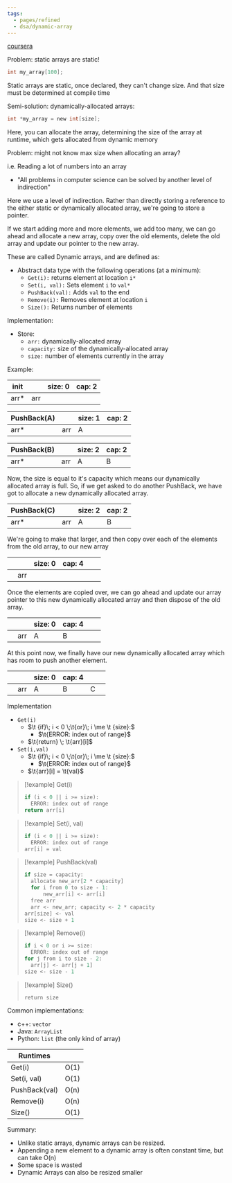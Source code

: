 ```yaml
---
tags:
  - pages/refined
  - dsa/dynamic-array
---
```



[coursera](https://www.coursera.org/lecture/data-structures/dynamic-arrays-EwbnV)

Problem: static arrays are static!

```c
int my_array[100];
```

Static arrays are static, once declared, they can't change size. 
And that size must be determined at compile time

Semi-solution: dynamically-allocated arrays:

```c
int *my_array = new int[size];
```

Here, you can allocate the array, determining the size of the array at runtime, which gets allocated from dynamic memory

Problem: might not know max size when allocating an array?

i.e. Reading a lot of numbers into an array

- "All problems in computer science can be solved by another level of indirection"

Here we use a level of indirection.
Rather than directly storing a reference to the either static or dynamically allocated array, we're going to store a pointer.

If we start adding more and more elements, we add too many, we can go ahead and allocate a new array, copy over the old elements, delete the old array and update our pointer to the new array.

These are called Dynamic arrays, and are defined as:
- Abstract data type with the following operations (at a minimum):
	- `Get(i):` returns element at location `i*`
	- `Set(i, val):` Sets element `i` to `val*`
	- `PushBack(val):` Adds `val` to the end
	- `Remove(i):` Removes element at location `i`
	- `Size():` Returns number of elements

Implementation:
- Store:
	- `arr:` dynamically-allocated array
	- `capacity:` size of the dynamically-allocated array
	- `size:` number of elements currently in the array

Example:

| init |     | size: 0 | cap: 2 |
| ---- | --- | ------- | ------ |
| arr* | arr |         |        |

| PushBack(A) |     | size: 1 | cap: 2 |
| ----------- | --- | ------- | ------ |
| arr*        | arr | A       |        |

| PushBack(B) |     | size: 2 | cap: 2 |
| ----------- | --- | ------- | ------ |
| arr*        | arr | A       | B      |

Now, the size is equal to it's capacity which means our dynamically allocated array is full.
So, if we get asked to do another PushBack, we have got to allocate a new dynamically allocated array.

| PushBack(C) |     | size: 2 | cap: 2 |
| ----------- | --- | ------- | ------ |
| arr*        | arr | A       | B      |

We're going to make that larger, and then copy over each of the elements from the old array, to our new array

|     |     | size: 0 | cap: 4 |     |     |
| --- | --- | ------- | ------ | --- | --- |
|     | arr |         |        |     |     |

Once the elements are copied over, we can go ahead and update our array pointer to this new dynamically allocated array and then dispose of the old array.

|     |     | size: 0 | cap: 4 |     |     |
| --- | --- | ------- | ------ | --- | --- |
|     | arr | A       | B      |     |     |

At this point now, we finally have our new dynamically allocated array which has room to push another element.

|     |     | size: 0 | cap: 4 |     |     |
| --- | --- | ------- | ------ | --- | --- |
|     | arr | A       | B      | C   |     |

Implementation
- `Get(i)`
	- $\t {if}\; i < 0 \;\t{or}\; i \me \t {size}:$
		- $\t{ERROR: index out of range}$
	- $\t{return} \; \t{arr}[i]$
- `Set(i,val)`
	- $\t {if}\; i < 0 \;\t{or}\; i \me \t {size}:$
		- $\t{ERROR: index out of range}$
	- $\t{arr}[i] = \t{val}$


> [!example] Get(i)
> 
> ```c
> if (i < 0 || i >= size):
> 	ERROR: index out of range
> return arr[i]
> ```

> [!example] Set(i, val)
> 
> ```c
> if (i < 0 || i >= size):
> 	ERROR: index out of range
> arr[i] = val
> ```

> [!example] PushBack(val)
> 
> ```c
> if size = capacity:
> 	allocate new_arr[2 * capacity]
> 	for i from 0 to size - 1:
> 		new_arr[i] <- arr[i]
> 	free arr
> 	arr <- new_arr; capacity <- 2 * capacity
> arr[size] <- val
> size <- size + 1
> ```

> [!example] Remove(i)
> 
> ```c
> if i < 0 or i >= size:
> 	ERROR: index out of range
> for j from i to size - 2:
> 	arr[j] <- arr[j + 1]
> size <- size - 1
> ```

> [!example] Size()
> ```
> return size
> ```

Common implementations:
- c++: `vector`
- Java: `ArrayList`
- Python: `list` (the only kind of array)

| Runtimes      |      |
| ------------- | ---- |
| Get(i)        | O(1) |
| Set(i, val)   | O(1) |
| PushBack(val) | O(n) |
| Remove(i)     | O(n) |
| Size()        | O(1) |

Summary:
- Unlike static arrays, dynamic arrays can be resized.
- Appending a new element to a dynamic array is often constant time, but can take O(n)
- Some space is wasted
- Dynamic Arrays can also be resized smaller
